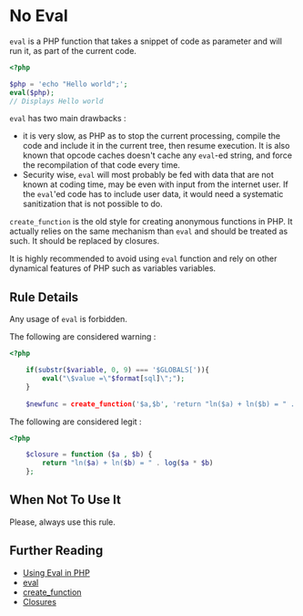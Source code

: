 <!-- Security -->
# No Eval

`eval` is a PHP function that takes a snippet of code as parameter and will run it, as part of the current code. 

```php
<?php

$php = 'echo "Hello world";';
eval($php);
// Displays Hello world

```

`eval` has two main drawbacks : 

* it is very slow, as PHP as to stop the current processing, compile the code and include it in the current tree, then resume execution. It is also known that opcode caches doesn't cache any `eval`-ed string, and force the recompilation of that code every time. 
* Security wise, `eval` will most probably be fed with data that are not known at coding time, may be even with input from the internet user. If the `eval`'ed code has to include user data, it would need a systematic sanitization that is not possible to do. 

`create_function` is the old style for creating anonymous functions in PHP. It actually relies on the same mechanism than `eval` and should be treated as such. It should be replaced by closures.

It is highly recommended to avoid using `eval` function and rely on other dynamical features of PHP such as variables variables. 


## Rule Details

Any usage of `eval`  is forbidden. 

The following are considered warning : 
```php
<?php

	if(substr($variable, 0, 9) === '$GLOBALS[')){
		eval("\$value =\"$format[sql]\";");
	}
	
	$newfunc = create_function('$a,$b', 'return "ln($a) + ln($b) = " . log($a * $b);');

```

The following are considered legit : 

```php
<?php

	$closure = function ($a , $b) { 
		return "ln($a) + ln($b) = " . log($a * $b)
	};

```

## When Not To Use It
Please, always use this rule.

## Further Reading
* [Using Eval in PHP](http://blog.joshuaeichorn.com/archives/2005/08/01/using-eval-in-php/)
* [eval](http://php.net/manual/en/function.eval.php)
* [create_function](http://php.net/manual/en/function.create_function.php)
* [Closures](http://php.net/manual/en/class.closure.php)
